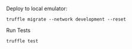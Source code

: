 Deploy to local emulator:

`truffle migrate --network development --reset`

Run Tests

`truffle test`
